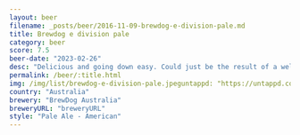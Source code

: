 ```yaml
---
layout: beer
filename: _posts/beer/2016-11-09-brewdog-e-division-pale.md
title: Brewdog e division pale
category: beer
score: 7.5
beer-date: "2023-02-26"
desc: "Delicious and going down easy. Could just be the result of a well earned thirst"
permalink: /beer/:title.html
img: /img/list/brewdog-e-division-pale.jpeguntappd: "https://untappd.com/b/brewdog-australia-e-division-pale/5131595"
country: "Australia"
brewery: "BrewDog Australia"
breweryURL: "breweryURL"
style: "Pale Ale - American"
---
```


